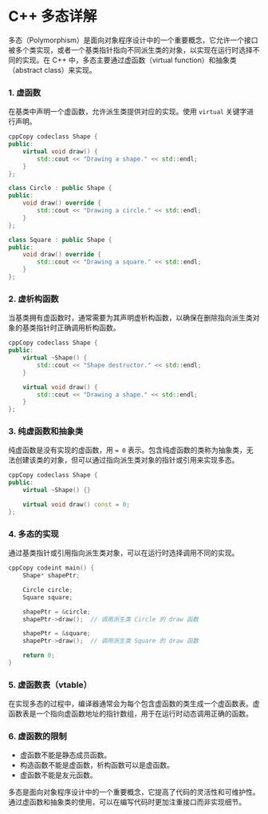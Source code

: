 # C++ 多态详解

多态（Polymorphism）是面向对象程序设计中的一个重要概念，它允许一个接口被多个类实现，或者一个基类指针指向不同派生类的对象，以实现在运行时选择不同的实现。在 C++ 中，多态主要通过虚函数（virtual function）和抽象类（abstract class）来实现。

### 1. 虚函数

在基类中声明一个虚函数，允许派生类提供对应的实现。使用 `virtual` 关键字进行声明。

```c++
cppCopy codeclass Shape {
public:
    virtual void draw() {
        std::cout << "Drawing a shape." << std::endl;
    }
};

class Circle : public Shape {
public:
    void draw() override {
        std::cout << "Drawing a circle." << std::endl;
    }
};

class Square : public Shape {
public:
    void draw() override {
        std::cout << "Drawing a square." << std::endl;
    }
};
```

### 2. 虚析构函数

当基类拥有虚函数时，通常需要为其声明虚析构函数，以确保在删除指向派生类对象的基类指针时正确调用析构函数。

```c++
cppCopy codeclass Shape {
public:
    virtual ~Shape() {
        std::cout << "Shape destructor." << std::endl;
    }

    virtual void draw() {
        std::cout << "Drawing a shape." << std::endl;
    }
};
```

### 3. 纯虚函数和抽象类

纯虚函数是没有实现的虚函数，用 `= 0` 表示。包含纯虚函数的类称为抽象类，无法创建该类的对象，但可以通过指向派生类对象的指针或引用来实现多态。

```c++
cppCopy codeclass Shape {
public:
    virtual ~Shape() {}

    virtual void draw() const = 0;
};
```

### 4. 多态的实现

通过基类指针或引用指向派生类对象，可以在运行时选择调用不同的实现。

```c++
cppCopy codeint main() {
    Shape* shapePtr;

    Circle circle;
    Square square;

    shapePtr = &circle;
    shapePtr->draw();  // 调用派生类 Circle 的 draw 函数

    shapePtr = &square;
    shapePtr->draw();  // 调用派生类 Square 的 draw 函数

    return 0;
}
```

### 5. 虚函数表（vtable）

在实现多态的过程中，编译器通常会为每个包含虚函数的类生成一个虚函数表。虚函数表是一个指向虚函数地址的指针数组，用于在运行时动态调用正确的函数。

### 6. 虚函数的限制

- 虚函数不能是静态成员函数。
- 构造函数不能是虚函数，析构函数可以是虚函数。
- 虚函数不能是友元函数。

多态是面向对象程序设计中的一个重要概念，它提高了代码的灵活性和可维护性。通过虚函数和抽象类的使用，可以在编写代码时更加注重接口而非实现细节。